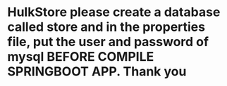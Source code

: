 # HulkStore please create a database called store and in the properties file, put the user and password of mysql BEFORE COMPILE SPRINGBOOT APP. Thank you
